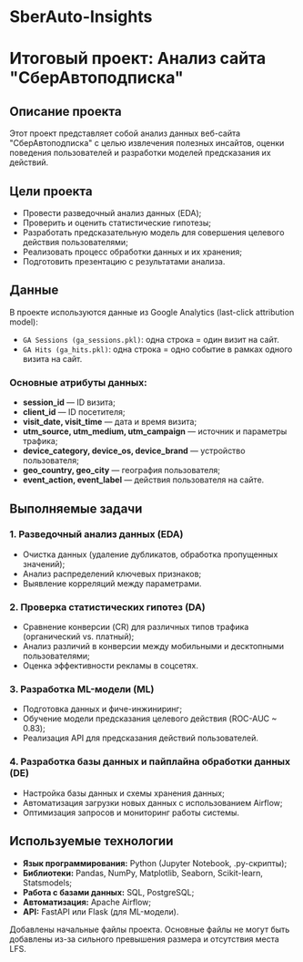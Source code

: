# SberAuto-Insights
# Итоговый проект: Анализ сайта "СберАвтоподписка"

## Описание проекта
Этот проект представляет собой анализ данных веб-сайта "СберАвтоподписка" с целью извлечения полезных инсайтов, оценки поведения пользователей и разработки моделей предсказания их действий. 

## Цели проекта
- Провести разведочный анализ данных (EDA);
- Проверить и оценить статистические гипотезы;
- Разработать предсказательную модель для совершения целевого действия пользователями;
- Реализовать процесс обработки данных и их хранения;
- Подготовить презентацию с результатами анализа.

## Данные
В проекте используются данные из Google Analytics (last-click attribution model):
- `GA Sessions (ga_sessions.pkl)`: одна строка = один визит на сайт.
- `GA Hits (ga_hits.pkl)`: одна строка = одно событие в рамках одного визита на сайт.

### Основные атрибуты данных:
- **session_id** — ID визита;
- **client_id** — ID посетителя;
- **visit_date, visit_time** — дата и время визита;
- **utm_source, utm_medium, utm_campaign** — источник и параметры трафика;
- **device_category, device_os, device_brand** — устройство пользователя;
- **geo_country, geo_city** — география пользователя;
- **event_action, event_label** — действия пользователя на сайте.

## Выполняемые задачи
### 1. Разведочный анализ данных (EDA)
- Очистка данных (удаление дубликатов, обработка пропущенных значений);
- Анализ распределений ключевых признаков;
- Выявление корреляций между параметрами.

### 2. Проверка статистических гипотез (DA)
- Сравнение конверсии (CR) для различных типов трафика (органический vs. платный);
- Анализ различий в конверсии между мобильными и десктопными пользователями;
- Оценка эффективности рекламы в соцсетях.

### 3. Разработка ML-модели (ML)
- Подготовка данных и фиче-инжиниринг;
- Обучение модели предсказания целевого действия (ROC-AUC ~ 0.83);
- Реализация API для предсказания действий пользователей.

### 4. Разработка базы данных и пайплайна обработки данных (DE)
- Настройка базы данных и схемы хранения данных;
- Автоматизация загрузки новых данных с использованием Airflow;
- Оптимизация запросов и мониторинг работы системы.

## Используемые технологии
- **Язык программирования:** Python (Jupyter Notebook, .py-скрипты);
- **Библиотеки:** Pandas, NumPy, Matplotlib, Seaborn, Scikit-learn, Statsmodels;
- **Работа с базами данных:** SQL, PostgreSQL;
- **Автоматизация:** Apache Airflow;
- **API:** FastAPI или Flask (для ML-модели).

Добавлены начальные файлы проекта. Основные файлы не могут быть добавлены из-за сильного превышения размера и отсутствия места LFS.



